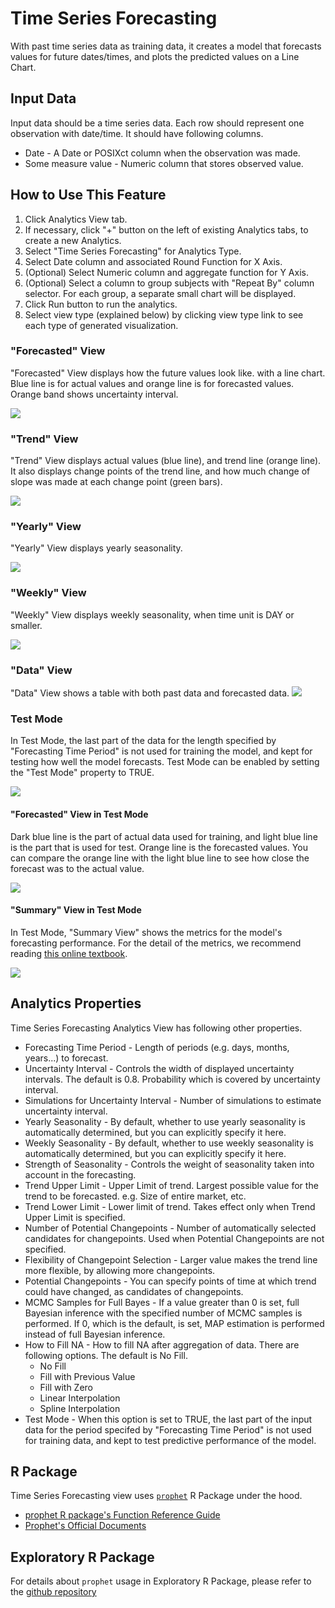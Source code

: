 # Time Series Forecasting

With past time series data as training data, it creates a model that forecasts values for future dates/times, and plots the predicted values on a Line Chart.

## Input Data
Input data should be a time series data. Each row should represent one observation with date/time. It should have following columns.

  * Date - A Date or POSIXct column when the observation was made.
  * Some measure value - Numeric column that stores observed value.


## How to Use This Feature
1. Click Analytics View tab.
2. If necessary, click "+" button on the left of existing Analytics tabs, to create a new Analytics.
3. Select "Time Series Forecasting" for Analytics Type.
4. Select Date column and associated Round Function for X Axis.
5. (Optional) Select Numeric column and aggregate function for Y Axis.
6. (Optional) Select a column to group subjects with "Repeat By" column selector. For each group, a separate small chart will be displayed.
10. Click Run button to run the analytics.
11. Select view type (explained below) by clicking view type link to see each type of generated visualization.

### "Forecasted" View
"Forecasted" View displays how the future values look like. with a line chart. Blue line is for actual values and orange line is for forecasted values. Orange band shows uncertainty interval.

![](images/timeseries_forcasting_forecated.png)

### "Trend" View
"Trend" View displays actual values (blue line), and trend line (orange line). It also displays change points of the trend line, and how much change of slope was made at each change point (green bars).

![](images/timeseries_forcasting_trend.png)

### "Yearly" View
"Yearly" View displays yearly seasonality.

![](images/timeseries_forcasting_yearly.png)

### "Weekly" View
"Weekly" View displays weekly seasonality, when time unit is DAY or smaller.

![](images/timeseries_forcasting_weekly.png)

### "Data" View
"Data" View shows a table with both past data and forecasted data.
![](images/timeseries_forcasting_data.png)

### Test Mode
In Test Mode, the last part of the data for the length specified by "Forecasting Time Period" is not used for training the model, and kept for testing how well the model forecasts.
Test Mode can be enabled by setting the "Test Mode" property to TRUE.

![](images/timeseries_forcasting_test_property.png)

#### "Forecasted" View in Test Mode
Dark blue line is the part of actual data used for training, and light blue line is the part that is used for test. Orange line is the forecasted values. You can compare the orange line with the light blue line to see how close the forecast was to the actual value.

![](images/timeseries_forcasting_test.png)

#### "Summary" View in Test Mode
In Test Mode, "Summary View" shows the metrics for the model's forecasting performance.
For the detail of the metrics, we recommend reading [this online textbook](https://otexts.org/fpp2/accuracy.html).

![](images/timeseries_forcasting_summary.png)

## Analytics Properties
Time Series Forecasting Analytics View has following other properties.

  * Forecasting Time Period - Length of periods (e.g. days, months, years...) to forecast.
  * Uncertainty Interval - Controls the width of displayed uncertainty intervals. The default is 0.8. Probability which is covered by uncertainty interval.
  * Simulations for Uncertainty Interval - Number of simulations to estimate uncertainty interval.
  * Yearly Seasonality - By default, whether to use yearly seasonality is automatically determined, but you can explicitly specify it here.
  * Weekly Seasonality - By default, whether to use weekly seasonality is automatically determined, but you can explicitly specify it here.
  * Strength of Seasonality - Controls the weight of seasonality taken into account in the forecasting.
  * Trend Upper Limit - Upper Limit of trend. Largest possible value for the trend to be forecasted. e.g. Size of entire market, etc.
  * Trend Lower Limit - Lower limit of trend. Takes effect only when Trend Upper Limit is specified.
  * Number of Potential Changepoints - Number of automatically selected candidates for changepoints. Used when Potential Changepoints are not specified.
  * Flexibility of Changepoint Selection - Larger value makes the trend line more flexible, by allowing more changepoints.
  * Potential Changepoints - You can specify points of time at which trend could have changed, as candidates of changepoints.
  * MCMC Samples for Full Bayes - If a value greater than 0 is set, full Bayesian inference with the specified number of MCMC samples is performed. If 0, which is the default, is set, MAP estimation is performed instead of full Bayesian inference.
  * How to Fill NA - How to fill NA after aggregation of data. There are following options. The default is No Fill.
    * No Fill
    * Fill with Previous Value
    * Fill with Zero
    * Linear Interpolation
    * Spline Interpolation
  * Test Mode - When this option is set to TRUE, the last part of the input data for the period specifed by "Forecasting Time Period" is not used for training data, and kept to test predictive performance of the model.

## R Package

Time Series Forecasting view uses [`prophet`](https://cran.rstudio.com/web/packages/prophet/index.html) R Package under the hood.

- [prophet R package's Function Reference Guide](https://cran.r-project.org/web/packages/prophet/prophet.pdf)
- [Prophet's Official Documents](https://facebook.github.io/prophet/docs/quick_start.html)

## Exploratory R Package

For details about `prophet` usage in Exploratory R Package, please refer to the [github repository](https://github.com/exploratory-io/exploratory_func/blob/master/R/prophet.R)

